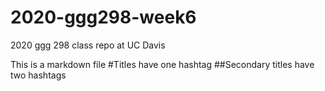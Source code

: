 # 2020-ggg298-week6
2020 ggg 298 class repo at UC Davis

This is a markdown file
#Titles have one hashtag
##Secondary titles have two hashtags
